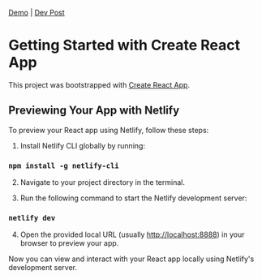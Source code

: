[Demo](https://social-resizer.netlify.app/) |
[Dev Post](https://dev.to/jeevaramanathan/social-sizer-perfectly-sized-images-for-every-social-platform-1kh3)

# Getting Started with Create React App

This project was bootstrapped with [Create React App](https://github.com/facebook/create-react-app).

## Previewing Your App with Netlify

To preview your React app using Netlify, follow these steps:

1. Install Netlify CLI globally by running:

### `npm install -g netlify-cli`

2. Navigate to your project directory in the terminal.

3. Run the following command to start the Netlify development server:

### `netlify dev`

4. Open the provided local URL (usually [http://localhost:8888](http://localhost:8888)) in your browser to preview your app.

Now you can view and interact with your React app locally using Netlify's development server.

